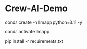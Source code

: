 # Crew-AI-Demo

conda create -n llmapp python=3.11 -y

conda activate llmapp

pip install -r requirements.txt